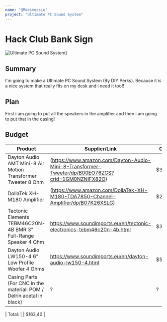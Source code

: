 ```yaml
---
name: "@Meesmeesie"
project: "Ultimate PC Sound System"
---
```


# Hack Club Bank Sign

![Ultimate PC Sound System](https://diyperks.com/ikyteech/Image2-300x169.jpg)]

## Summary

I'm going to make a Ultimate PC Sound System (By DIY Perks). Because it is a nice system that really fits on my desk and i need it too!!

## Plan

First i am going to put all the speakers in the amplifier and then i am going to put that in the casing!

## Budget

| Product                                      | Supplier/Link                                                                                                                                                                            | Cost |
| -------------------------------------------- | ---------------------------------------------------------------------------------------------------------------------------------------------------------------------------------------- | ---- |
| Dayton Audio AMT Mini-8 Air Motion Transformer Tweeter 8 Ohm  | (https://www.amazon.com/Dayton-Audio-Mini-8-Transformer-Tweeter/dp/B00EO76ZGS?crid=1GM0NZNIFX82O) | $39,14 |
| DollaTek XH-M180 Amplifier  | (https://www.amazon.com/DollaTek-XH-M180-TDA7850-Channel-Amplifier/dp/B07K26XSLG) | $29.99 |
| Tectonic Elements TEBM46C20N-4B BMR 3" Full-Range Speaker 4 Ohm   | https://www.soundimports.eu/en/tectonic-electronics-tebm46c20n-4b.html | $38,65 |
| Dayton Audio LW150-4 6" Low Profile Woofer 4 Ohms  | https://www.soundimports.eu/en/dayton-audio-lw150-4.html | $55,62 |
| Casing Parts (For CNC in the material: POM / Delrin acetal in black) | ? | ? |


| Total: | | $163,40 |
